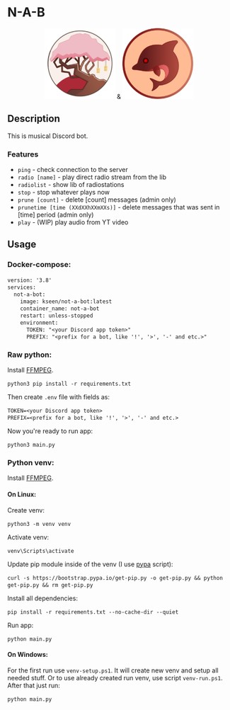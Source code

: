 # N-A-B
<p align="center">
  <img src="https://github.com/Kseen715/imgs/blob/main/sakura_kharune.png?raw=true" width="160" height="160"/>
    &
  <img src="https://raw.githubusercontent.com/Kseen715/imgs/00b68ab912af709b492d889dba47cfa5e57f40fa/not-a-bot/not-a-bot_logo.svg" width="160" height="160"/>
</p>

## Description
This is musical Discord bot.

### Features
- `ping` - check connection to the server
- `radio [name]` - play direct radio stream from the lib
- `radiolist` - show lib of radiostations
- `stop` - stop whatever plays now
- `prune [count]` - delete [count] messages (admin only)
- `prunetime [time (XXdXXhXXmXXs)]` - delete messages that was sent in [time] period (admin only)
- `play` - (WIP) play audio from YT video

## Usage

### Docker-compose:

```
version: '3.8'
services:
  not-a-bot:
    image: kseen/not-a-bot:latest
    container_name: not-a-bot
    restart: unless-stopped
    environment:
      TOKEN: "<your Discord app token>"
      PREFIX: "<prefix for a bot, like '!', '>', '-' and etc.>"
```

### Raw python:

Install [FFMPEG](https://ffmpeg.org/download.html).

```
python3 pip install -r requirements.txt
```

Then create `.env` file with fields as:

```
TOKEN=<your Discord app token>
PREFIX=<prefix for a bot, like '!', '>', '-' and etc.>
```

Now you're ready to run app:

```
python3 main.py
```

### Python venv:

Install [FFMPEG](https://ffmpeg.org/download.html).

#### On Linux:

Create venv:
```
python3 -m venv venv
```

Activate venv:
```
venv\Scripts\activate
```

Update pip module inside of the venv (I use [pypa](https://github.com/pypa/get-pip) script):
```
curl -s https://bootstrap.pypa.io/get-pip.py -o get-pip.py && python get-pip.py && rm get-pip.py
```

Install all dependencies:
```
pip install -r requirements.txt --no-cache-dir --quiet
```

Run app:
```
python main.py
```

#### On Windows:

For the first run use `venv-setup.ps1`. It will create new venv and setup all needed stuff. Or to use already created run venv, use script `venv-run.ps1`. After that just run:
```
python main.py
```



